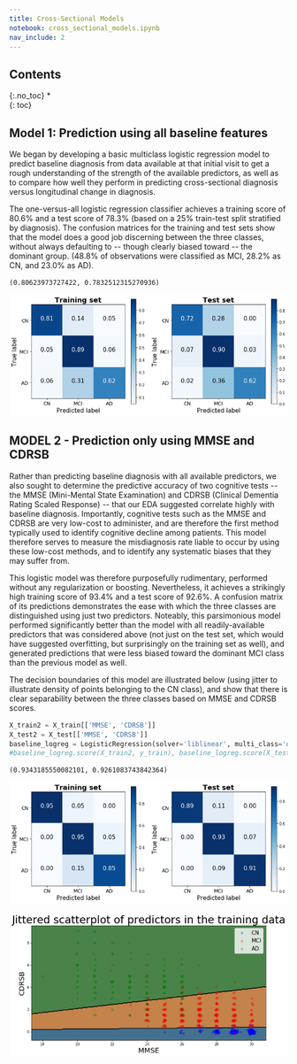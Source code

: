 ```yaml
---
title: Cross-Sectional Models
notebook: cross_sectional_models.ipynb
nav_include: 2
---
```


## Contents
{:.no_toc}
*  
{: toc}



## Model 1: Prediction using all baseline features

We began by developing a basic multiclass logistic regression model to predict baseline diagnosis from data available at that initial visit to get a rough understanding of the strength of the available predictors, as well as to compare how well they perform in predicting cross-sectional diagnosis versus longitudinal change in diagnosis.

The one-versus-all logistic regression classifier achieves a training score of 80.6% and a test score of 78.3% (based on a 25% train-test split stratified by diagnosis). The confusion matrices for the training and test sets show that the model does a good job discerning between the three classes, without always defaulting to -- though clearly biased toward -- the dominant group. (48.8% of observations were classified as MCI, 28.2% as CN, and 23.0% as AD).




















    (0.80623973727422, 0.7832512315270936)












![png](cross_sectional_models_files/cross_sectional_models_11_0.png)


## MODEL 2 - Prediction only using MMSE and CDRSB

Rather than predicting baseline diagnosis with all available predictors, we also sought to determine the predictive accuracy of two cognitive tests -- the MMSE (Mini-Mental State Examination) and CDRSB (Clinical Dementia Rating Scaled Response) -- that our EDA suggested correlate highly with baseline diagnosis. Importantly, cognitive tests such as the MMSE and CDRSB are very low-cost to administer, and are therefore the first method typically used to identify cognitive decline among patients. This model therefore serves to measure the misdiagnosis rate liable to occur by using these low-cost methods, and to identify any systematic biases that they may suffer from.

This logistic model was therefore purposefully rudimentary, performed without any regularization or boosting. Nevertheless, it achieves a strikingly high training score of 93.4% and a test score of 92.6%. A confusion matrix of its predictions demonstrates the ease with which the three classes are distinguished using just two predictors. Noteably, this parsimonious model performed significantly better than the model with all readily-available predictors that was considered above (not just on the test set, which would have suggested overfitting, but surprisingly on the training set as well), and generated predictions that were less biased toward the dominant MCI class than the previous model as well.

The decision boundaries of this model are illustrated below (using jitter to illustrate density of points belonging to the CN class), and show that there is clear separability between the three classes based on MMSE and CDRSB scores.



```python
X_train2 = X_train[['MMSE', 'CDRSB']]
X_test2 = X_test[['MMSE', 'CDRSB']]
baseline_logreg = LogisticRegression(solver='liblinear', multi_class='ovr', C=100000).fit(X_train2, y_train)
#baseline_logreg.score(X_train2, y_train), baseline_logreg.score(X_test2, y_test)
```





    (0.9343185550082101, 0.9261083743842364)








![png](cross_sectional_models_files/cross_sectional_models_14_0.png)







![png](cross_sectional_models_files/cross_sectional_models_15_0.png)




```python

```
